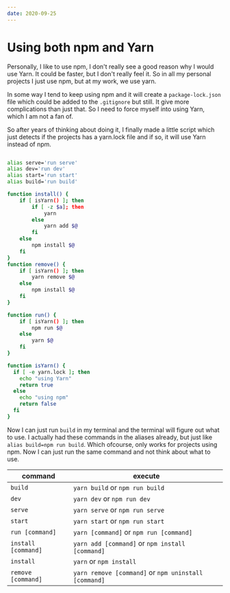 ```yaml
---
date: 2020-09-25
---
```


# Using both npm and Yarn

Personally, I like to use npm, I don't really see a good reason why I would use Yarn. It could be faster, but I don't really feel it. So in all my personal projects I just use npm, but at my work, we use yarn. 

In some way I tend to keep using npm and it will create a `package-lock.json` file which could be added to the `.gitignore` but still. It give more complications than just that. So I need to force myself into using Yarn, which I am not a fan of.

So after years of thinking about doing it, I finally made a little script which just detects if the projects has a yarn.lock file and if so, it will use Yarn instead of npm.

```bash

alias serve='run serve'
alias dev='run dev'
alias start='run start'
alias build='run build'

function install() {
    if [ isYarn() ]; then  
        if [ -z $a]; then   
            yarn
        else
            yarn add $@
        fi
    else 
        npm install $@  
    fi    
}
function remove() {
    if [ isYarn() ]; then  
        yarn remove $@
    else 
        npm install $@  
    fi    
}

function run() {
    if [ isYarn() ]; then   
        npm run $@
    else    
        yarn $@ 
    fi
}

function isYarn() {
  if [ -e yarn.lock ]; then
    echo "using Yarn"
    return true
  else
    echo "using npm"
    return false
  fi
}
```

Now I can just run `build` in my terminal and the terminal will figure out what to use. I actually had these commands in the aliases already, but just like `alias build=npm run build`. Which ofcourse, only works for projects using npm. Now I can just run the same command and not think about what to use.

| command | execute |
|---|---|
| `build` | `yarn build` or `npm run build` |
| `dev` | `yarn dev` or `npm run dev` |
| `serve` | `yarn serve` or `npm run serve` |
| `start` | `yarn start` or `npm run start` |
| `run [command]` | `yarn [command]` or `npm run [command]` |
| `install [command]` | `yarn add [command]` or `npm install [command]` |
| `install`     | `yarn` or `npm install` |
| `remove [command]` | `yarn remove [command]` or `npm uninstall [command]` |
